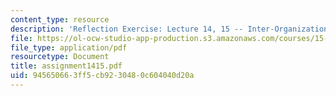 ```yaml
---
content_type: resource
description: 'Reflection Exercise: Lecture 14, 15 -- Inter-Organizational Networks'
file: https://ol-ocw-studio-app-production.s3.amazonaws.com/courses/15-351-managing-the-innovation-process-fall-2002/945650663ff5cb9230480c604040d20a_assignment1415.pdf
file_type: application/pdf
resourcetype: Document
title: assignment1415.pdf
uid: 94565066-3ff5-cb92-3048-0c604040d20a
---
```

